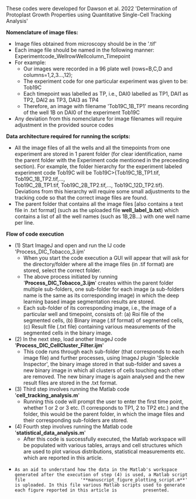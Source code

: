 These codes were developed for Dawson et al. 2022 'Determination of Protoplast Growth Properties using Quantitative Single-Cell Tracking Analysis'

**Nomenclature of image files:**
- Image files obtained from microscopy should be in the '.tif' 
- Each image file should be named in the following manner: Experimentcode_WellrowWellcolumn_Timepoint
- For example: 
    - Our images were recorded in a 96 plate well (rows=B,C,D and columns=1,2,3...,12); 
    - The experiment code for one particular experiment was given to be: Tob19C
    - Each timepoint was labelled as TP, i.e., DAI0 labelled as TP1, DAI1 as TP2, DAI2 as TP3, DAI3 as TP4
    - Therefore, an image with filename 'Tob19C_1B_TP1' means recording of the well 1B on DAI0 of the experiment Tob19C
- Any deviation from this nomenclature for image filenames will require adjustment in the provided source codes

**Data architecture required for running the scripts:**
- All the image files of all the wells and all the timepoints from one experiment are stored in 1 parent folder (for clear identification, name the parent   folder with the Experiment code mentioned in the preceeding section). 
  For example, the folder hierarchy for the experiment labeled experiment code Tob19C will be Tob19C>{Tob19C_1B_TP1.tif, Tob19C_1B_TP2.tif,...,             
  Tob19C_2B_TP1.tif, Tob19C_2B_TP2.tif,..., Tob19C_12D_TP2.tif}.
  Deviations from this hierarchy will require some small adjustments to the tracking code so that the correct image files are found.
- The parent folder that contains all the image files [also contains a text file in .txt format] (such as the uploaded file **well_label_b.txt**) which contains a list of all the well names (such as 1B,2B...) with one well name per line. 
  

**Flow of code execution**
- (1) Start ImageJ and open and run the IJ code 'Process_DIC_Tobacco_3.ijm'
    - When you start the code execution a GUI will appear that will ask for the directory/folder where all the image files (in .tif format) are stored,           select the correct folder. 
    - The above process initiated by running '**Process_DIC_Tobacco_3.ijm**' creates within the parent folder multiple sub-folders, one sub-folder for each           image (a sub-folders name is the same as its corresponding image) in which the deep learning based image segmentation results are stored.
    - Each sub-folder of its corresponding image, i.e., the image of a particular well and timepoint, consists of: (a) Roi file of the segmented cells,           (b) Binary image (.tif format) of segmented cells, (c) Result file (.txt file) containing various measurements of the segmented cells in the binary         image. 
- (2) In the next step, load another ImageJ code '**Process_DIC_CellCluster_Filter.ijm**'
    - This code runs through each sub-folder (that corresponds to each image file) and further processes, using ImageJ plugin 'Spleckle Inspector', the           binary image stored in that sub-folder and saves a new binary image in which all clusters of cells touching each other are removed. The new binary         image is again analysed and the new result files are stored in the .txt format. 
- (3) Third step involves running the Matlab code '**cell_tracking_analysis.m**'
    - Running this code will prompt the user to enter the first time point, whether 1 or 2 or 3 etc. (1 corresponds to TP1, 2 to TP2 etc.) and the folder,       this would be the parent folder, in which the image files and their corresponding sub-folders are stored. 
- (4) Fourth step involves running the Matlab code '**statistical_data_analysis.m**' 
    - After this code is successfully executed, the Matlab workspace will be populated with various tables, arrays and cell structures which are used to         plot various distributions, statistical measurements etc. which are reported in this article. 
-     As an aid to understand how the data in the Matlab's workspace generated after the execution of step (4) is used, a Matlab script file                     '**manuscript_figure_plotting_script.m**' is uploaded. In this file various Matlab scripts used to generate each figure reported in this article is          presented.   
